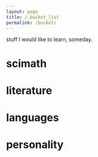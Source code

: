 ```yaml
---
layout: page
title: /.bucket_list
permalink: /bucket/
---
```

stuff I would like to learn, someday. 

# scimath

# literature

# languages

# personality